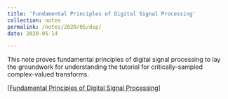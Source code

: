 ```yaml
---
title: 'Fundamental Principles of Digital Signal Processing'
collection: notes
permalink: /notes/2020/05/dsp/
date: 2020-05-14

---
```


This note proves fundamental principles of digital signal processing to lay the groundwork for understanding the tutorial for critically-sampled complex-valued transforms.

[[Fundamental Principles of Digital Signal Processing](https://complexfilter.github.io/files/principles.pdf)]
